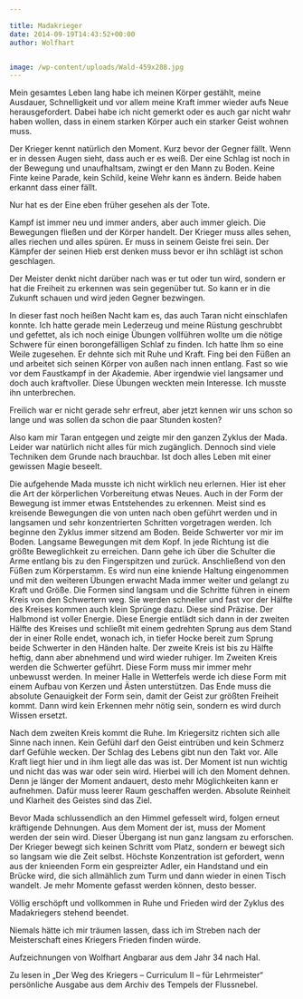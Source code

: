 ```yaml
---

title: Madakrieger
date: 2014-09-19T14:43:52+00:00
author: Wolfhart


image: /wp-content/uploads/Wald-459x288.jpg
---
```

Mein gesamtes Leben lang habe ich meinen Körper gestählt, meine Ausdauer, Schnelligkeit und vor allem meine Kraft immer wieder aufs Neue herausgefordert. Dabei habe ich nicht gemerkt oder es auch gar nicht wahr haben wollen, dass in einem starken Körper auch ein starker Geist wohnen muss.
  
Der Krieger kennt natürlich den Moment. Kurz bevor der Gegner fällt. Wenn er in dessen Augen sieht, dass auch er es weiß. Der eine Schlag ist noch in der Bewegung und unaufhaltsam, zwingt er den Mann zu Boden. Keine Finte keine Parade, kein Schild, keine Wehr kann es ändern. Beide haben erkannt dass einer fällt.

Nur hat es der Eine eben früher gesehen als der Tote.

Kampf ist immer neu und immer anders, aber auch immer gleich. Die Bewegungen fließen und der Körper handelt. Der Krieger muss alles sehen, alles riechen und alles spüren. Er muss in seinem Geiste frei sein. Der Kämpfer der seinen Hieb erst denken muss bevor er ihn schlägt ist schon geschlagen.
  
Der Meister denkt nicht darüber nach was er tut oder tun wird, sondern er hat die Freiheit zu erkennen was sein gegenüber tut. So kann er in die Zukunft schauen und wird jeden Gegner bezwingen.
  
In dieser fast noch heißen Nacht kam es, das auch Taran nicht einschlafen konnte. Ich hatte gerade mein Lederzeug und meine Rüstung geschrubbt und gefettet, als ich noch einige Übungen vollführen wollte um die nötige Schwere für einen borongefälligen Schlaf zu finden. Ich hatte Ihm so eine Weile zugesehen. Er dehnte sich mit Ruhe und Kraft. Fing bei den Füßen an und arbeitet sich seinen Körper von außen nach innen entlang. Fast so wie vor dem Faustkampf in der Akademie. Aber irgendwie viel langsamer und doch auch kraftvoller. Diese Übungen weckten mein Interesse. Ich musste ihn unterbrechen.
  
Freilich war er nicht gerade sehr erfreut, aber jetzt kennen wir uns schon so lange und was sollen da schon die paar Stunden kosten?
  
Also kam mir Taran entgegen und zeigte mir den ganzen Zyklus der Mada. Leider war natürlich nicht alles für mich zugänglich. Dennoch sind viele Techniken dem Grunde nach brauchbar. Ist doch alles Leben mit einer gewissen Magie beseelt.

Die aufgehende Mada musste ich nicht wirklich neu erlernen. Hier ist eher die Art der körperlichen Vorbereitung etwas Neues. Auch in der Form der Bewegung ist immer etwas Entstehendes zu erkennen. Meist sind es kreisende Bewegungen die von unten nach oben geführt werden und in langsamen und sehr konzentrierten Schritten vorgetragen werden. Ich beginne den Zyklus immer sitzend am Boden. Beide Schwerter vor mir im Boden. Langsame Bewegungen mit dem Kopf. In jede Richtung ist die größte Beweglichkeit zu erreichen. Dann gehe ich über die Schulter die Arme entlang bis zu den Fingerspitzen und zurück. Anschließend von den Füßen zum Körperstamm. Es wird nun eine kniende Haltung eingenommen und mit den weiteren Übungen erwacht Mada immer weiter und gelangt zu Kraft und Größe. Die Formen sind langsam und die Schritte führen in einem Kreis von den Schwertern weg. Sie werden schneller und fast vor der Hälfte des Kreises kommen auch klein Sprünge dazu. Diese sind Präzise. Der Halbmond ist voller Energie. Diese Energie entlädt sich dann in der zweiten Hälfte des Kreises und schließt mit einem gedrehten Sprung aus dem Stand der in einer Rolle endet, wonach ich, in tiefer Hocke bereit zum Sprung beide Schwerter in den Händen halte. Der zweite Kreis ist bis zu Hälfte heftig, dann aber abnehmend und wird wieder ruhiger. Im Zweiten Kreis werden die Schwerter geführt. Diese Form muss mir immer mehr unbewusst werden. In meiner Halle in Wetterfels werde ich diese Form mit einem Aufbau von Kerzen und Ästen unterstützen. Das Ende muss die absolute Genauigkeit der Form sein, damit der Geist zur größten Freiheit kommt. Dann wird kein Erkennen mehr nötig sein, sondern es wird durch Wissen ersetzt.

Nach dem zweiten Kreis kommt die Ruhe. Im Kriegersitz richten sich alle Sinne nach innen. Kein Gefühl darf den Geist eintrüben und kein Schmerz darf Gefühle wecken. Der Schlag des Lebens gibt nun den Takt vor. Alle Kraft liegt hier und in ihm liegt alle das was ist. Der Moment ist nun wichtig und nicht das was war oder sein wird. Hierbei will ich den Moment dehnen. Denn je länger der Moment andauert, desto mehr Möglichkeiten kann er aufnehmen. Dafür muss leerer Raum geschaffen werden. Absolute Reinheit und Klarheit des Geistes sind das Ziel.

Bevor Mada schlussendlich an den Himmel gefesselt wird, folgen erneut kräftigende Dehnungen. Aus dem Moment der ist, muss der Moment werden der sein wird. Dieser Übergang ist nun ganz langsam zu erforschen. Der Krieger bewegt sich keinen Schritt vom Platz, sondern er bewegt sich so langsam wie die Zeit selbst. Höchste Konzentration ist gefordert, wenn aus der knieenden Form ein gespreizter Adler, ein Handstand und ein Brücke wird, die sich allmählich zum Turm und dann wieder in einen Tisch wandelt. Je mehr Momente gefasst werden können, desto besser.
  
Völlig erschöpft und vollkommen in Ruhe und Frieden wird der Zyklus des Madakriegers stehend beendet.
  
Niemals hätte ich mir träumen lassen, dass ich im Streben nach der Meisterschaft eines Kriegers Frieden finden würde.

Aufzeichnungen von Wolfhart Angbarar aus dem Jahr 34 nach Hal.

Zu lesen in „Der Weg des Kriegers &#8211; Curriculum II &#8211; für Lehrmeister&#8220; persönliche Ausgabe aus dem Archiv des Tempels der Flussnebel.